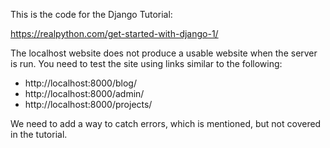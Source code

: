 This is the code for the Django Tutorial:

https://realpython.com/get-started-with-django-1/

The localhost website does not produce a usable website when the server is run.
You need to test the site using links similar to the following:

  - http://localhost:8000/blog/
  - http://localhost:8000/admin/
  - http://localhost:8000/projects/

We need to add a way to catch errors, which is mentioned, but not covered in the tutorial.